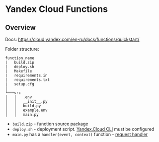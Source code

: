 # Yandex Cloud Functions

## Overview
Docs: https://cloud.yandex.com/en-ru/docs/functions/quickstart/

Folder structure:
```
function_name
|   build.zip
|   deploy.sh
|   Makefile
|   requirements.in
|   requirements.txt
|   setup.cfg
│
└───src
│   │   .env
│   │   __init__.py
│   │   build.py
│   │   example.env
│   │   main.py
```

- `build.zip` - function source package
- `deploy.sh` - deployment script. [Yandex.Cloud CLI](https://cloud.yandex.com/en-ru/docs/cli/quickstart) must be configured
- `main.py` has a `handler(event, context)` function - [request handler](https://cloud.yandex.com/en-ru/docs/functions/lang/python/handler)
